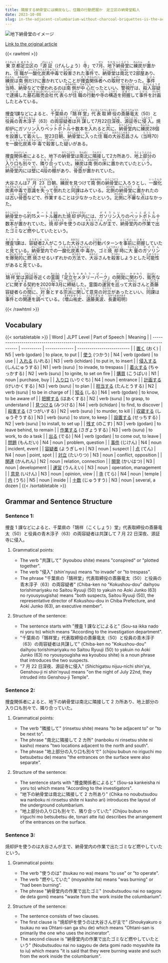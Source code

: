 ```yaml
---
title: 隣接する納骨堂には練炭なし、住職の行動把握か　足立区の納骨堂殺人
date: 2023-10-08
slug: in-the-adjacent-columbarium-without-charcoal-briquettes-is-the-action-of-the-chief-priest-being-monitored-homicide-at-the-columbarium-in-adachi-ward
---
```


![地下納骨堂のイメージ](https://www.asahicom.jp/imgopt/img/44f3980287/comm_L/AS20231008001972.jpg "地下納骨堂のイメージ")

[Link to the original article](https://asahi.com/articles/ASRB85S6DRB8UTIL00M.html?iref=comtop_7_02)

{{< rawhtml >}}
<p><ruby>東京<rt>とうきょう</rt></ruby><ruby>都<rt>と</rt></ruby><ruby>足立<rt>あだち</rt></ruby><ruby>区<rt>く</rt></ruby>の「<ruby>源証<rt>げんしょう</rt></ruby>（げんしょう）<ruby>寺<rt>じ</rt></ruby>」で7<ruby>月<rt>がつ</rt></ruby>、<ruby>地下納骨堂<rt>ちかなっこうどう</rt></ruby>に<ruby>練炭<rt>れんたん</rt></ruby>が<ruby>置<rt>お</rt></ruby>かれ、<ruby>住職<rt>じゅしょく</rt></ruby>が<ruby>一酸化炭素中毒<rt>いっさんかたんそちゅうどく</rt></ruby>で<ruby>殺害<rt>さつがい</rt></ruby>された<ruby>事件<rt>じけん</rt></ruby>で、<ruby>納骨堂<rt>なっこうどう</rt></ruby>は<ruby>南北<rt>なんぼく</rt></ruby>で2<ruby>部屋<rt>へや</rt></ruby>あり、<ruby>練炭<rt>れんたん</rt></ruby>は<ruby>南<rt>みなみ</rt></ruby><ruby>側<rt>がわ</rt></ruby>だけに<ruby>置<rt>お</rt></ruby>かれていたことが<ruby>捜査<rt>そうさ</rt></ruby><ruby>関係者<rt>かんけいしゃ</rt></ruby>への<ruby>取材<rt>しゅざい</rt></ruby>でわかった。<ruby>事件<rt>じけん</rt></ruby><ruby>当時<rt>とうじ</rt></ruby>、<ruby>納骨<rt>なっこつ</rt></ruby>などで<ruby>使<rt>つか</rt></ruby>われるのは<ruby>南<rt>みなみ</rt></ruby><ruby>側<rt>がわ</rt></ruby>が<ruby>中心<rt>ちゅうしん</rt></ruby>だったといい、<ruby>警視庁<rt>けいしちょう</rt></ruby>は、<ruby>殺人<rt>さつじん</rt></ruby><ruby>容疑<rt>ようぎ</rt></ruby>で<ruby>逮捕<rt>たいほ</rt></ruby>した<ruby>墓石<rt>ぼせき</rt></ruby><ruby>販売<rt>はんばい</rt></ruby><ruby>会社<rt>がいしゃ</rt></ruby><ruby>代表<rt>だいひょう</rt></ruby>らが<ruby>住職<rt>じゅしょく</rt></ruby>の<ruby>行動<rt>こうどう</rt></ruby>や<ruby>寺<rt>てら</rt></ruby>の<ruby>構造<rt>こうぞう</rt></ruby>を<ruby>把握<rt>はあく</rt></ruby>して<ruby>事件<rt>じけん</rt></ruby>を<ruby>計画<rt>けいかく</rt></ruby>したとみている。</p>

<p>捜査1課などによると、<ruby>千葉県<rt>ちばけん</rt></ruby>の「<ruby>鵠祥堂<rt>こくしょうどう</rt></ruby>」<ruby>代表取締役<rt>だいひょうとりしまりやく</rt></ruby>の<ruby>斎藤竜太<rt>さいとうりゅうた</rt></ruby>（50）と<ruby>役員<rt>やくいん</rt></ruby>の<ruby>青木淳子<rt>あおきじゅんこ</rt></ruby>（63）の<ruby>両容疑者<rt>りょうようぎしゃ</rt></ruby>は<ruby>共謀<rt>きょうぼう</rt></ruby>して7月22日<ruby>深夜<rt>しんや</rt></ruby>、<ruby>源証寺<rt>げんしょうじ</rt></ruby>に<ruby>侵入<rt>しんにゅう</rt></ruby>。焼却炉にガソリン<ruby>入<rt>い</rt></ruby>り<ruby>ペットボトル<rt>ぺっとぼとる</rt></ruby>十数本を<ruby>入<rt>い</rt></ruby>れると<ruby>共<rt>とも</rt></ruby>に、<ruby>納骨堂<rt>のうこんどう</rt></ruby>内に<ruby>練炭<rt>れんたん</rt></ruby>28<ruby>個<rt>こ</rt></ruby>を<ruby>設置<rt>せっち</rt></ruby>して<ruby>着火<rt>ちゃっか</rt></ruby>し、翌23日<ruby>朝<rt>あさ</rt></ruby>、<ruby>納骨堂<rt>のうこんどう</rt></ruby>に<ruby>入<rt>はい</rt></ruby>った<ruby>住職<rt>じゅしょく</rt></ruby>の<ruby>大谷忍昌<rt>おおたにしのまさ</rt></ruby>さん（<ruby>当時<rt>とうじ</rt></ruby>70）を<ruby>一酸化炭素<rt>いっさんかたんそ</rt></ruby><ruby>中毒<rt>ちゅうどく</rt></ruby>で<ruby>殺害<rt>さつがい</rt></ruby>した<ruby>疑<rt>うたが</rt></ruby>いがある。</p>

<p>捜査<ruby>関係者<rt>かんけいしゃ</rt></ruby>によると、地下の<ruby>納骨堂<rt>のうこつどう</rt></ruby>は<ruby>南北<rt>なんぼく</rt></ruby>に<ruby>隣接<rt>りんせつ</rt></ruby>して2カ所あり、<ruby>地上部分<rt>ちじょうぶぶん</rt></ruby>の<ruby>入り口<rt>いりくち</rt></ruby>も<ruby>別々<rt>べつべつ</rt></ruby>で、<ruby>隣り合<rt>となりあ</rt></ruby>っていた。<ruby>練炭<rt>れんたん</rt></ruby>は<ruby>南側<rt>みなみがわ</rt></ruby>の<ruby>床<rt>ゆか</rt></ruby>に<ruby>置<rt>お</rt></ruby>かれていたと<ruby>いう<rt>いう</rt></ruby>。<ruby>納骨堂内<rt>のうこつどうない</rt></ruby>には<ruby>壁<rt>かべ</rt></ruby>に4<ruby>段<rt>だん</rt></ruby>の<ruby>棚<rt>たな</rt></ruby>があり、<ruby>骨壺<rt>こつつぼ</rt></ruby>が<ruby>置<rt>お</rt></ruby>かれていた。</p>

<p>大谷さんは<ruby>7月23日<rt>なながつにじゅうさんにち</rt></ruby>朝、<ruby>練炭<rt>れんたん</rt></ruby>を見つけて<ruby>南側<rt>みなみがわ</rt></ruby>の<ruby>納骨堂<rt>のうこつどう</rt></ruby>に入ろうとし、<ruby>一酸化炭素中毒<rt>いっさんかたんそちゅうどく</rt></ruby>で<ruby>意識<rt>いしき</rt></ruby>を<ruby>失<rt>うしな</rt></ruby>って<ruby>倒<rt>たお</rt></ruby>れたと<ruby>同課<rt>どうか</rt></ruby>はみている。<ruby>北側<rt>きたがわ</rt></ruby>の<ruby>納骨堂<rt>のうこつどう</rt></ruby>に<ruby>置<rt>お</rt></ruby>かれたのは<ruby>古<rt>ふる</rt></ruby>い<ruby>骨壺<rt>ほねつぼ</rt></ruby>などで、<ruby>作業<rt>さぎょう</rt></ruby>することは<ruby>少<rt>すく</rt></ruby>なかったという。<ruby>北側<rt>きたがわ</rt></ruby>に<ruby>不審<rt>ふしん</rt></ruby>な<ruby>点<rt>てん</rt></ruby>はなかった。</p>

<p><ruby>納骨堂<rt>のうこつどう</rt></ruby>から<ruby>約<rt>やく</rt></ruby>15<ruby>メートル<rt>めーとる</rt></ruby><ruby>離<rt>はな</rt></ruby>れた<ruby>焼却炉<rt>しょうきゃくろ</rt></ruby><ruby>内<rt>ない</rt></ruby>には、<ruby>ガソリン<rt>がそりん</rt></ruby><ruby>入<rt>い</rt></ruby>りの<ruby>ペットボトル<rt>ぺっとぼとる</rt></ruby>十数<ruby>本<rt>ほん</rt></ruby>が<ruby>置<rt>お</rt></ruby>かれていた。<ruby>焼却炉<rt>しょうきゃくろ</rt></ruby>を<ruby>使<rt>つか</rt></ruby>うのは<ruby>大谷さん<rt>おおたにさん</rt></ruby>が<ruby>主<rt>おも</rt></ruby>で、<ruby>納骨堂<rt>のうこつどう</rt></ruby><ruby>内<rt>ない</rt></ruby>の<ruby>作業<rt>さぎょう</rt></ruby>で<ruby>出<rt>で</rt></ruby>た<ruby>ゴミ<rt>ごみ</rt></ruby>など<ruby>燃<rt>も</rt></ruby>やしていたという。</p>

<p><ruby>捜査<rt>そうさ</rt></ruby>1<ruby>課<rt>か</rt></ruby>は、<ruby>容疑者<rt>ようぎしゃ</rt></ruby>2<ruby>人<rt>にん</rt></ruby>がこうした<ruby>大谷<rt>おおたに</rt></ruby>さんの<ruby>行動<rt>こうどう</rt></ruby>パターンを<ruby>事前<rt>じぜん</rt></ruby>に<ruby>把握<rt>はあく</rt></ruby>していたと<ruby>見<rt>み</rt></ruby>ている。<ruby>納骨堂<rt>のうこんどう</rt></ruby>内<ruby>で<rt>で</rt></ruby>の<ruby>一酸化炭素<rt>いっさんかたんそ</rt></ruby><ruby>中毒<rt>ちゅうどく</rt></ruby>か、ゴミ<ruby>焼却<rt>しょうきゃく</rt></ruby><ruby>時<rt>じ</rt></ruby>に<ruby>大量<rt>たいりょう</rt></ruby>の<ruby>ガソリン<rt>がそりん</rt></ruby>を<ruby>爆発的<rt>ばくはつてき</rt></ruby>に<ruby>燃焼<rt>ねんしょう</rt></ruby>させるいずれかの<ruby>方法<rt>ほうほう</rt></ruby>で、<ruby>大谷<rt>おおたに</rt></ruby>さんを<ruby>殺害<rt>さつがい</rt></ruby>しようとした<ruby>可能性<rt>かのうせい</rt></ruby>があると<ruby>見<rt>み</rt></ruby>ている。</p>

<p><ruby>鵠祥堂<rt>こくしょうどう</rt></ruby>は<ruby>源証寺<rt>げんしょうじ</rt></ruby>近くの<ruby>霊園<rt>れいえん</rt></ruby>「<ruby>足立セメタリーパーク<rt>あだちせめたりーぱーく</rt></ruby>」の<ruby>開発<rt>かいはつ</rt></ruby>に<ruby>関わり<rt>かかわり</rt></ruby>、<ruby>販売<rt>はんばい</rt></ruby>などに<ruby>関する<rt>かんする</rt></ruby>契約を2020<ruby>年<rt>ねん</rt></ruby>3<ruby>月<rt>がつ</rt></ruby>に<ruby>締結<rt>ていけつ</rt></ruby>した。霊園の<ruby>運営<rt>うんえい</rt></ruby>を<ruby>巡<rt>めぐ</rt></ruby>って<ruby>大谷<rt>おおたに</rt></ruby>さんと<ruby>斎藤<rt>さいとう</rt></ruby>容疑者らの<ruby>間<rt>あいだ</rt></ruby>に、<ruby>対象<rt>たいしょう</rt></ruby>とする<ruby>宗派<rt>しゅうは</rt></ruby>に<ruby>関して<rt>かんして</rt></ruby>意見の<ruby>対立<rt>たいりつ</rt></ruby>があったといい、<ruby>同<rt>どう</rt></ruby><ruby>課<rt>か</rt></ruby>は<ruby>事件<rt>じけん</rt></ruby>との<ruby>関連<rt>かんれん</rt></ruby>を<ruby>調べ<rt>しらべ</rt></ruby>ている。（<ruby>増山<rt>ますやま</rt></ruby><ruby>祐史<rt>ゆうじ</rt></ruby>、<ruby>遠藤<rt>えんどう</rt></ruby><ruby>美波<rt>みなみ</rt></ruby>、<ruby>長妻<rt>ながつま</rt></ruby><ruby>昭明<rt>あきあき</rt></ruby>）</p>
{{< /rawhtml >}}

## Vocabulary

{{< sortabletable >}}
| Word | JLPT Level | Part of Speech | Meaning |
| ----------------------------------------------------------------------------------------- | ---------- | -------------- | -------------------------- |
| [置く](https://jisho.org/search/%E7%BD%AE%E3%81%8F) (おく) | N5 | verb (godan) | to place, to put |
| [使う](https://jisho.org/search/%E4%BD%BF%E3%81%86) (つかう) | N4 | verb (godan) | to use |
| [入れる](https://jisho.org/search/%E5%85%A5%E3%82%8C%E3%82%8B) (いれる) | N3 | verb (ichidan) | to put in, to insert |
| [侵入する](https://jisho.org/search/%E4%BE%B5%E5%85%A5%E3%81%99%E3%82%8B) (しんにゅうする) | N1 | verb (suru) | to invade, to trespass |
| [着火する](https://jisho.org/search/%E7%9D%80%E7%81%AB%E3%81%99%E3%82%8B) (ちゃっかする) | N2 | verb (suru) | to ignite, to set on fire |
| [購買](https://jisho.org/search/%E8%B3%BC%E8%B2%B7) (こうばい) | N1 | noun | purchase, buy |
| [入り口](https://jisho.org/search/%E5%85%A5%E3%82%8A%E5%8F%A3) (いりぐち) | N4 | noun | entrance |
| [計画する](https://jisho.org/search/%E8%A8%88%E7%94%BB%E3%81%99%E3%82%8B) (けいかくする) | N3 | verb (suru) | to plan |
| [担当する](https://jisho.org/search/%E6%8B%85%E5%BD%93%E3%81%99%E3%82%8B) (たんとうする) | N2 | verb (suru) | to be in charge of |
| [知る](https://jisho.org/search/%E7%9F%A5%E3%82%8B) (しる) | N4 | verb (godan) | to know, to be aware of |
| [把握する](https://jisho.org/search/%E6%8A%8A%E6%8F%A1%E3%81%99%E3%82%8B) (はあくする) | N2 | verb (suru) | to grasp, to understand |
| [見つける](https://jisho.org/search/%E8%A6%8B%E3%81%A4%E3%81%91%E3%82%8B) (みつける) | N4 | verb (ichidan) | to find, to discover |
| [殺害する](https://jisho.org/search/%E6%AE%BA%E5%AE%B3%E3%81%99%E3%82%8B) (さつがいする) | N2 | verb (suru) | to murder, to kill |
| [収蔵する](https://jisho.org/search/%E5%8F%8E%E8%94%B5%E3%81%99%E3%82%8B) (しゅうぞうする) | N3 | verb (suru) | to store, to keep |
| [設置する](https://jisho.org/search/%E8%A8%AD%E7%BD%AE%E3%81%99%E3%82%8B) (せっちする) | N2 | verb (suru) | to install, to set up |
| [残す](https://jisho.org/search/%E6%AE%8B%E3%81%99) (のこす) | N3 | verb (godan) | to leave behind, to remain |
| [作業する](https://jisho.org/search/%E4%BD%9C%E6%A5%AD%E3%81%99%E3%82%8B) (さぎょうする) | N3 | verb (suru) | to work, to do a task |
| [出る](https://jisho.org/search/%E5%87%BA%E3%82%8B) (でる) | N4 | verb (godan) | to come out, to leave |
| [問題](https://jisho.org/search/%E5%95%8F%E9%A1%8C) (もんだい) | N4 | noun | problem, question |
| [事件](https://jisho.org/search/%E4%BA%8B%E4%BB%B6) (じけん) | N4 | noun | incident, event |
| [容疑者](https://jisho.org/search/%E5%AE%B9%E7%96%91%E8%80%85) (ようぎしゃ) | N3 | noun | suspect |
| [点](https://jisho.org/search/%E7%82%B9) (てん) | N4 | noun | point, spot |
| [対立](https://jisho.org/search/%E5%AF%BE%E7%AB%8B) (たいりつ) | N3 | noun | conflict, opposition |
| [関連](https://jisho.org/search/%E9%96%A2%E9%80%A3) (かんれん) | N2 | noun | relation, connection |
| [開発](https://jisho.org/search/%E9%96%8B%E7%99%BA) (かいはつ) | N3 | noun | development |
| [運営](https://jisho.org/search/%E9%81%8B%E5%96%B6) (うんえい) | N3 | noun | operation, management |
| [意見](https://jisho.org/search/%E6%84%8F%E8%A6%8B) (いけん) | N3 | noun | opinion, view |
| [寺](https://jisho.org/search/%E5%AF%BA) (てら) | N4 | noun | temple |
| [内](https://jisho.org/search/%E5%86%85) (うち) | N5 | noun | inside |
| [十数](https://jisho.org/search/%E5%8D%81%E6%95%B0) (じゅうすう) | N3 | noun | several, a dozen |
{{< /sortabletable >}}

## Grammar and Sentence Structure

### Sentence 1:

捜査 1 課などによると、千葉県の「鵠祥（こくしょう）堂」代表取締役の斎藤竜太（50）と役員の青木淳子（63）の両容疑者は共謀して 7 月 22 日深夜、源証寺に侵入。

1. Grammatical points:

   - The verb "共謀して" (kyoubou shite) means "conspired" or "plotted together".
   - The verb "侵入" (shin'nyuu) means "to invade" or "to trespass".
   - The phrase "千葉県の「鵠祥堂」代表取締役の斎藤竜太（50）と役員の青木淳子（63）の両容疑者" (Chiba-ken no "Kokushou-dou" daihyou torishimariyaku no Saitou Ryuuji (50) to yakuin no Aoki Junko (63) no ryousyougisha) means "both suspects, Saitou Ryuuji (50), the representative director of Kokushou-dou in Chiba Prefecture, and Aoki Junko (63), an executive member".

2. Structure of the sentence:
   - The sentence starts with "捜査 1 課などによると" (Sou-sa ikka nado ni yoru to) which means "According to the investigation department".
   - "千葉県の「鵠祥堂」代表取締役の斎藤竜太（50）と役員の青木淳子（63）の両容疑者は共謀して" (Chiba-ken no "Kokushou-dou" daihyou torishimariyaku no Saitou Ryuuji (50) to yakuin no Aoki Junko (63) no ryousyougisha wa kyoubou shite) is a noun phrase that introduces the two suspects.
   - "7 月 22 日深夜、源証寺に侵入" (Shichigatsu nijuu-nichi shin'ya, Genshou-ji ni shin'nyuu) means "on the night of July 22nd, they intruded into Genshou-ji Temple".

### Sentence 2:

捜査関係者によると、地下の納骨堂は南北に隣接して 2 カ所あり、地上部分の入り口も別々で、隣り合っていた。

1. Grammatical points:

   - The verb "隣接して" (rinsetsu shite) means "to be adjacent to" or "to be next to".
   - The phrase "南北に隣接して 2 カ所" (nanboku ni rinsetsu shite ni kasho) means "two locations adjacent to the north and south".
   - The phrase "地上部分の入り口も別々で" (chijou bubun no iriguchi mo betsubetsu de) means "the entrances on the surface were also separate".

2. Structure of the sentence:
   - The sentence starts with "捜査関係者によると" (Sou-sa kankeisha ni yoru to) which means "According to the investigators".
   - "地下の納骨堂は南北に隣接して 2 カ所あり" (Chika no noubutsudou wa nanboku ni rinsetsu shite ni kasho ari) introduces the layout of the underground columbarium.
   - "地上部分の入り口も別々で、隣り合っていた" (Chijou bubun no iriguchi mo betsubetsu de, tonari atte ita) describes the arrangement of the entrances on the surface.

### Sentence 3:

焼却炉を使うのは大谷さんが主で、納骨堂内の作業で出たゴミなど燃やしていたという。

1. Grammatical points:

   - The verb "使うのは" (tsukau no wa) means "to use" or "to operate".
   - The verb "燃やしていた" (moyashite ita) means "was burning" or "had been burning".
   - The phrase "納骨堂内の作業で出たゴミ" (noubutsudou nai no sagyou de deta gomi) means "waste from the work inside the columbarium".

2. Structure of the sentence:
   - The sentence consists of two clauses.
   - The first clause is "焼却炉を使うのは大谷さんが主で" (Shoukyakuro o tsukau no wa Ohtani-san ga shu de) which means "Ohtani-san is primarily the one who uses the incinerator".
   - The second clause is "納骨堂内の作業で出たゴミなど燃やしていたという" (Noubutsudou nai no sagyou de deta gomi nado moyashite ita to iu) which means "it is said that they were burning waste and such from the work inside the columbarium".

